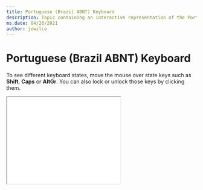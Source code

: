 ```yaml
--- 
title: Portuguese (Brazil ABNT) Keyboard 
description: Topic containing an interactive representation of the Portuguese (Brazil ABNT) Keyboard 
ms.date: 04/26/2021 
author: jowilco 
--- 
```

 
# Portuguese (Brazil ABNT) Keyboard 
 
To see different keyboard states, move the mouse over state keys such as **Shift**, **Caps** or **AltGr**. You can also lock or unlock those keys by clicking them. 
 
<iframe src="kbdbr_1.html" height="230"></iframe> 
